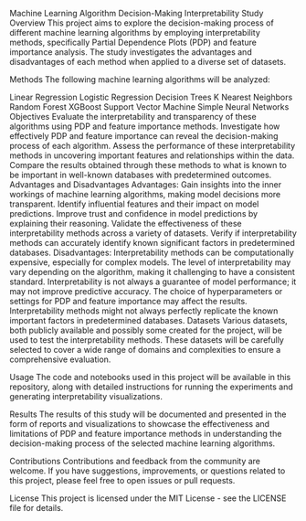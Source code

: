Machine Learning Algorithm Decision-Making Interpretability Study
Overview
This project aims to explore the decision-making process of different machine learning algorithms by employing interpretability methods, specifically Partial Dependence Plots (PDP) and feature importance analysis. The study investigates the advantages and disadvantages of each method when applied to a diverse set of datasets.

Methods
The following machine learning algorithms will be analyzed:

Linear Regression
Logistic Regression
Decision Trees
K Nearest Neighbors
Random Forest
XGBoost
Support Vector Machine
Simple Neural Networks
Objectives
Evaluate the interpretability and transparency of these algorithms using PDP and feature importance methods.
Investigate how effectively PDP and feature importance can reveal the decision-making process of each algorithm.
Assess the performance of these interpretability methods in uncovering important features and relationships within the data.
Compare the results obtained through these methods to what is known to be important in well-known databases with predetermined outcomes.
Advantages and Disadvantages
Advantages:
Gain insights into the inner workings of machine learning algorithms, making model decisions more transparent.
Identify influential features and their impact on model predictions.
Improve trust and confidence in model predictions by explaining their reasoning.
Validate the effectiveness of these interpretability methods across a variety of datasets.
Verify if interpretability methods can accurately identify known significant factors in predetermined databases.
Disadvantages:
Interpretability methods can be computationally expensive, especially for complex models.
The level of interpretability may vary depending on the algorithm, making it challenging to have a consistent standard.
Interpretability is not always a guarantee of model performance; it may not improve predictive accuracy.
The choice of hyperparameters or settings for PDP and feature importance may affect the results.
Interpretability methods might not always perfectly replicate the known important factors in predetermined databases.
Datasets
Various datasets, both publicly available and possibly some created for the project, will be used to test the interpretability methods. These datasets will be carefully selected to cover a wide range of domains and complexities to ensure a comprehensive evaluation.

Usage
The code and notebooks used in this project will be available in this repository, along with detailed instructions for running the experiments and generating interpretability visualizations.

Results
The results of this study will be documented and presented in the form of reports and visualizations to showcase the effectiveness and limitations of PDP and feature importance methods in understanding the decision-making process of the selected machine learning algorithms.

Contributions
Contributions and feedback from the community are welcome. If you have suggestions, improvements, or questions related to this project, please feel free to open issues or pull requests.

License
This project is licensed under the MIT License - see the LICENSE file for details.